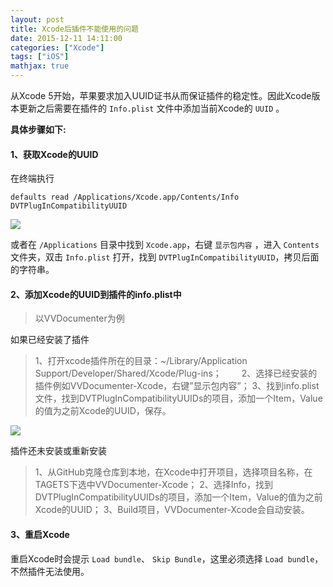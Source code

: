 ```yaml
---
layout: post
title: Xcode后插件不能使用的问题
date: 2015-12-11 14:11:00
categories: ["Xcode"]
tags: ["iOS"]
mathjax: true
---
```



从Xcode 5开始，苹果要求加入UUID证书从而保证插件的稳定性。因此Xcode版本更新之后需要在插件的 `Info.plist` 文件中添加当前Xcode的 `UUID` 。

**具体步骤如下:**

#### 1、获取Xcode的UUID

在终端执行

```
defaults read /Applications/Xcode.app/Contents/Info DVTPlugInCompatibilityUUID
```

![](https://cdn.jsdelivr.net/gh/dongjiawang/BlogImage@1.0.0.2/img/20200926115216.png)

或者在 `/Applications` 目录中找到 `Xcode.app`，右键 `显示包内容` ，进入 `Contents`文件夹，双击 `Info.plist` 打开，找到 `DVTPlugInCompatibilityUUID`，拷贝后面的字符串。

#### 2、添加Xcode的UUID到插件的info.plist中

>以VVDocumenter为例

如果已经安装了插件

>1、打开xcode插件所在的目录：~/Library/Application Support/Developer/Shared/Xcode/Plug-ins；　　
2、选择已经安装的插件例如VVDocumenter-Xcode，右键”显示包内容”；
3、找到info.plist 文件，找到DVTPlugInCompatibilityUUIDs的项目，添加一个Item，Value的值为之前Xcode的UUID，保存。

![](https://cdn.jsdelivr.net/gh/dongjiawang/BlogImage@1.0.0.2/img/20200926115216.png)

插件还未安装或重新安装

>1、从GitHub克隆仓库到本地，在Xcode中打开项目，选择项目名称，在TAGETS下选中VVDocumenter-Xcode；
2、选择Info，找到DVTPlugInCompatibilityUUIDs的项目，添加一个Item，Value的值为之前Xcode的UUID；
3、Build项目，VVDocumenter-Xcode会自动安装。

#### 3、重启Xcode
重启Xcode时会提示 `Load bundle`、 `Skip Bundle`，这里必须选择 `Load bundle`，不然插件无法使用。
